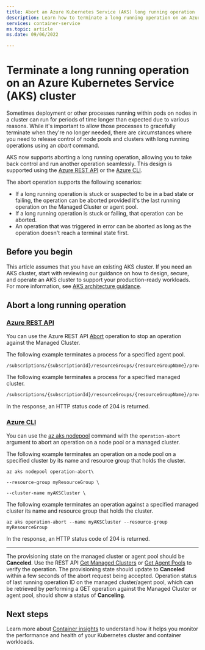 ```yaml
---
title: Abort an Azure Kubernetes Service (AKS) long running operation
description: Learn how to terminate a long running operation on an Azure Kubernetes Service cluster at the node pool or cluster level. 
services: container-service
ms.topic: article
ms.date: 09/06/2022

---
```


# Terminate a long running operation on an Azure Kubernetes Service (AKS) cluster

Sometimes deployment or other processes running within pods on nodes in a cluster can run for periods of time longer than expected due to various reasons. While it's important to allow those processes to gracefully terminate when they're no longer needed, there are circumstances where you need to release control of node pools and clusters with long running operations using an *abort* command.

AKS now supports aborting a long running operation, allowing you to take back control and run another operation seamlessly. This design is supported using the [Azure REST API](/rest/api/azure/) or the [Azure CLI](/cli/azure/).

The abort operation supports the following scenarios:

- If a long running operation is stuck or suspected to be in a bad state or failing, the operation can be aborted provided it's the last running operation on the Managed Cluster or agent pool.
- If a long running operation is stuck or failing, that operation can be aborted.
- An operation that was triggered in error can be aborted as long as the operation doesn't reach a terminal state first.

## Before you begin

This article assumes that you have an existing AKS cluster. If you need an AKS cluster, start with reviewing our guidance on how to design, secure, and operate an AKS cluster to support your production-ready workloads. For more information, see [AKS architecture guidance](/azure/architecture/reference-architectures/containers/aks-start-here).

## Abort a long running operation

### [Azure REST API](#tab/azure-rest)

You can use the Azure REST API [Abort](/rest/api/aks/managed-clusters) operation to stop an operation against the Managed Cluster.

The following example terminates a process for a specified agent pool.

```rest
/subscriptions/{subscriptionId}/resourceGroups/{resourceGroupName}/providers/Microsoft.ContainerService/managedclusters/{resourceName}/agentPools/{agentPoolName}/abort
```

The following example terminates a process for a specified managed cluster.

```rest
/subscriptions/{subscriptionId}/resourceGroups/{resourceGroupName}/providers/Microsoft.ContainerService/managedclusters/{resourceName}/abort
```

In the response, an HTTP status code of 204 is returned.

### [Azure CLI](#tab/azure-cli)

You can use the [az aks nodepool](/cli/azure/aks/nodepool) command with the `operation-abort` argument to abort an operation on a node pool or a managed cluster.

The following example terminates an operation on a node pool on a specified cluster by its name and resource group that holds the cluster.

```azurecli-interactive
az aks nodepool operation-abort\

--resource-group myResourceGroup \

--cluster-name myAKSCluster \
```

The following example terminates an operation against a specified managed cluster its name and resource group that holds the cluster.

```azurecli-interactive
az aks operation-abort --name myAKSCluster --resource-group myResourceGroup
```

In the response, an HTTP status code of 204 is returned.

---

The provisioning state on the managed cluster or agent pool should be **Canceled**. Use the REST API [Get Managed Clusters](/rest/api/aks/managed-clusters/get) or [Get Agent Pools](/rest/api/aks/agent-pools/get) to verify the operation. The provisioning state should update to **Canceled** within a few seconds of the abort request being accepted. Operation status of last running operation ID on the managed cluster/agent pool, which can be retrieved by performing a GET operation against the Managed Cluster or agent pool, should show a status of **Canceling**.

## Next steps

Learn more about [Container insights](../azure-monitor/containers/container-insights-overview.md) to understand how it helps you monitor the performance and health of your Kubernetes cluster and container workloads.